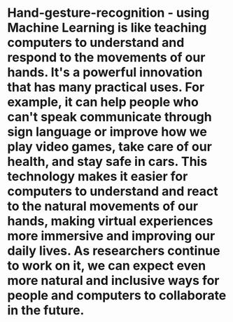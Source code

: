 # Hand-gesture-recognition - using Machine Learning is like teaching computers to understand and respond to the movements of our hands. It's a powerful innovation that has many practical uses. For example, it can help people who can't speak communicate through sign language or improve how we play video games, take care of our health, and stay safe in cars. This technology makes it easier for computers to understand and react to the natural movements of our hands, making virtual experiences more immersive and improving our daily lives. As researchers continue to work on it, we can expect even more natural and inclusive ways for people and computers to collaborate in the future.
